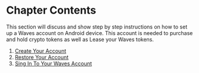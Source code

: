# Chapter Contents

This section will discuss and show step by step instructions on how to set up a Waves account on Android device. This account is needed to purchase and hold crypto tokens as well as Lease your Waves tokens.

1. [Create Your Account](waves-client/mobile-apps/iOS/account-managment/creating-an-account.md)
2. [Restore Your Account](/waves-client/mobile-apps/iOS/account-managment/restore-an-account.md)
3. [Sing In To Your Waves Account](...)
